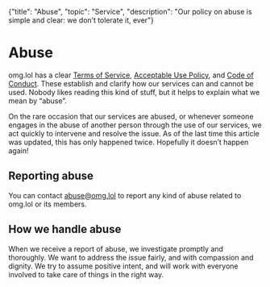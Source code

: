 {"title": "Abuse", "topic": "Service", "description": "Our policy on abuse is simple and clear: we don’t tolerate it, ever"}

# Abuse

omg.lol has a clear [Terms of Service](/info/legal#terms-of-service), [Acceptable Use Policy](/info/legal#acceptable-use-policy), and [Code of Conduct](/help/code-of-conduct). These establish and clarify how our services can and cannot be used. Nobody likes reading this kind of stuff, but it helps to explain what we mean by “abuse”.

On the rare occasion that our services are abused, or whenever someone engages in the abuse of another person through the use of our services, we act quickly to intervene and resolve the issue. As of the last time this article was updated, this has only happened twice. Hopefully it doesn’t happen again! <i class="fa-light fa-hand-fingers-crossed"></i>

## Reporting abuse

You can contact [abuse@omg.lol](mailto:abuse@omg.lol) to report any kind of abuse related to omg.lol or its members.

## How we handle abuse

When we receive a report of abuse, we investigate promptly and thoroughly. We want to address the issue fairly, and with compassion and dignity. We try to assume positive intent, and will work with everyone involved to take care of things in the right way.